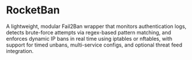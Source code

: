 # RocketBan
A lightweight, modular Fail2Ban wrapper that monitors authentication logs, detects brute-force attempts via regex-based pattern matching, and enforces dynamic IP bans in real time using iptables or nftables, with support for timed unbans, multi-service configs, and optional threat feed integration.
